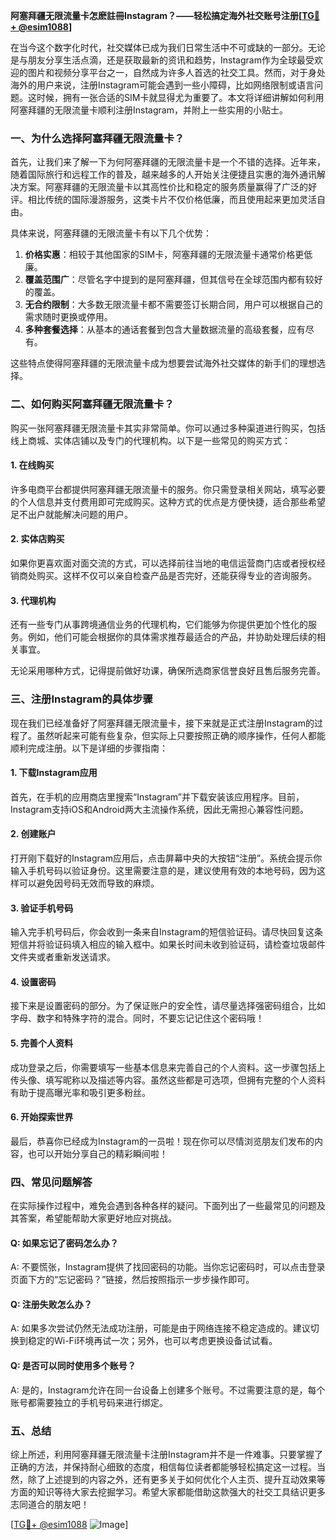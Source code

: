 **阿塞拜疆无限流量卡怎麽註冊Instagram？——轻松搞定海外社交账号注册[[TG💪+ @esim1088](https://t.me/s/esim1088)]**

在当今这个数字化时代，社交媒体已成为我们日常生活中不可或缺的一部分。无论是与朋友分享生活点滴，还是获取最新的资讯和趋势，Instagram作为全球最受欢迎的图片和视频分享平台之一，自然成为许多人首选的社交工具。然而，对于身处海外的用户来说，注册Instagram可能会遇到一些小障碍，比如网络限制或语言问题。这时候，拥有一张合适的SIM卡就显得尤为重要了。本文将详细讲解如何利用阿塞拜疆的无限流量卡顺利注册Instagram，并附上一些实用的小贴士。

### 一、为什么选择阿塞拜疆无限流量卡？

首先，让我们来了解一下为何阿塞拜疆的无限流量卡是一个不错的选择。近年来，随着国际旅行和远程工作的普及，越来越多的人开始关注便捷且实惠的海外通讯解决方案。阿塞拜疆的无限流量卡以其高性价比和稳定的服务质量赢得了广泛的好评。相比传统的国际漫游服务，这类卡片不仅价格低廉，而且使用起来更加灵活自由。

具体来说，阿塞拜疆的无限流量卡有以下几个优势：
1. **价格实惠**：相较于其他国家的SIM卡，阿塞拜疆的无限流量卡通常价格更低廉。
2. **覆盖范围广**：尽管名字中提到的是阿塞拜疆，但其信号在全球范围内都有较好的覆盖。
3. **无合约限制**：大多数无限流量卡都不需要签订长期合同，用户可以根据自己的需求随时更换或停用。
4. **多种套餐选择**：从基本的通话套餐到包含大量数据流量的高级套餐，应有尽有。

这些特点使得阿塞拜疆的无限流量卡成为想要尝试海外社交媒体的新手们的理想选择。

### 二、如何购买阿塞拜疆无限流量卡？

购买一张阿塞拜疆无限流量卡其实非常简单。你可以通过多种渠道进行购买，包括线上商城、实体店铺以及专门的代理机构。以下是一些常见的购买方式：

#### 1. 在线购买
许多电商平台都提供阿塞拜疆无限流量卡的服务。你只需登录相关网站，填写必要的个人信息并支付费用即可完成购买。这种方式的优点是方便快捷，适合那些希望足不出户就能解决问题的用户。

#### 2. 实体店购买
如果你更喜欢面对面交流的方式，可以选择前往当地的电信运营商门店或者授权经销商处购买。这样不仅可以亲自检查产品是否完好，还能获得专业的咨询服务。

#### 3. 代理机构
还有一些专门从事跨境通信业务的代理机构，它们能够为你提供更加个性化的服务。例如，他们可能会根据你的具体需求推荐最适合的产品，并协助处理后续的相关事宜。

无论采用哪种方式，记得提前做好功课，确保所选商家信誉良好且售后服务完善。

### 三、注册Instagram的具体步骤

现在我们已经准备好了阿塞拜疆无限流量卡，接下来就是正式注册Instagram的过程了。虽然听起来可能有些复杂，但实际上只要按照正确的顺序操作，任何人都能顺利完成注册。以下是详细的步骤指南：

#### 1. 下载Instagram应用
首先，在手机的应用商店里搜索“Instagram”并下载安装该应用程序。目前，Instagram支持iOS和Android两大主流操作系统，因此无需担心兼容性问题。

#### 2. 创建账户
打开刚下载好的Instagram应用后，点击屏幕中央的大按钮“注册”。系统会提示你输入手机号码以验证身份。这里需要注意的是，建议使用有效的本地号码，因为这样可以避免因号码无效而导致的麻烦。

#### 3. 验证手机号码
输入完手机号码后，你会收到一条来自Instagram的短信验证码。请尽快回复这条短信并将验证码填入相应的输入框中。如果长时间未收到验证码，请检查垃圾邮件文件夹或者重新发送请求。

#### 4. 设置密码
接下来是设置密码的部分。为了保证账户的安全性，请尽量选择强密码组合，比如字母、数字和特殊字符的混合。同时，不要忘记记住这个密码哦！

#### 5. 完善个人资料
成功登录之后，你需要填写一些基本信息来完善自己的个人资料。这一步骤包括上传头像、填写昵称以及描述等内容。虽然这些都是可选项，但拥有完整的个人资料有助于提高曝光率和吸引更多粉丝。

#### 6. 开始探索世界
最后，恭喜你已经成为Instagram的一员啦！现在你可以尽情浏览朋友们发布的内容，也可以开始分享自己的精彩瞬间啦！

### 四、常见问题解答

在实际操作过程中，难免会遇到各种各样的疑问。下面列出了一些最常见的问题及其答案，希望能帮助大家更好地应对挑战。

#### Q: 如果忘记了密码怎么办？
A: 不要慌张，Instagram提供了找回密码的功能。当你忘记密码时，可以点击登录页面下方的“忘记密码？”链接，然后按照指示一步步操作即可。

#### Q: 注册失败怎么办？
A: 如果多次尝试仍然无法成功注册，可能是由于网络连接不稳定造成的。建议切换到稳定的Wi-Fi环境再试一次；另外，也可以考虑更换设备试试看。

#### Q: 是否可以同时使用多个账号？
A: 是的，Instagram允许在同一台设备上创建多个账号。不过需要注意的是，每个账号都需要独立的手机号码来进行绑定。

### 五、总结

综上所述，利用阿塞拜疆无限流量卡注册Instagram并不是一件难事。只要掌握了正确的方法，并保持耐心细致的态度，相信每位读者都能够轻松搞定这一过程。当然，除了上述提到的内容之外，还有更多关于如何优化个人主页、提升互动效果等方面的知识等待大家去挖掘学习。希望大家都能借助这款强大的社交工具结识更多志同道合的朋友吧！

[[TG💪+ @esim1088](https://t.me/s/esim1088) ![Image](https://i.postimg.cc/4NQfJmqS/Snipaste-2025-05-13-00-14-12.png)]